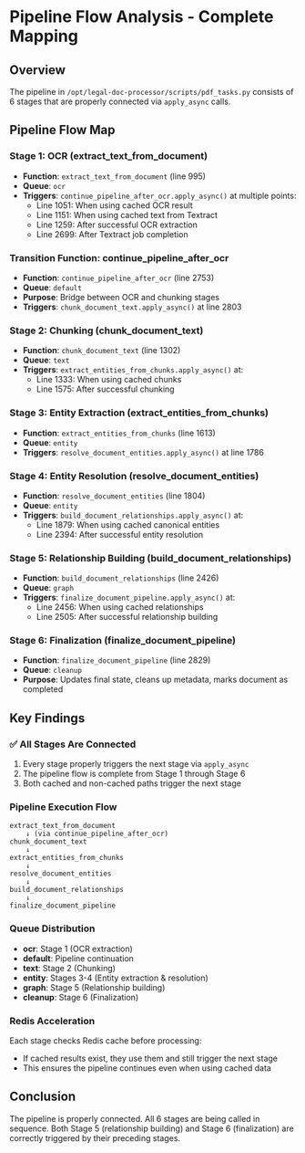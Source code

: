 # Pipeline Flow Analysis - Complete Mapping

## Overview
The pipeline in `/opt/legal-doc-processor/scripts/pdf_tasks.py` consists of 6 stages that are properly connected via `apply_async` calls.

## Pipeline Flow Map

### Stage 1: OCR (extract_text_from_document)
- **Function**: `extract_text_from_document` (line 995)
- **Queue**: `ocr`
- **Triggers**: `continue_pipeline_after_ocr.apply_async()` at multiple points:
  - Line 1051: When using cached OCR result
  - Line 1151: When using cached text from Textract
  - Line 1259: After successful OCR extraction
  - Line 2699: After Textract job completion

### Transition Function: continue_pipeline_after_ocr
- **Function**: `continue_pipeline_after_ocr` (line 2753)
- **Queue**: `default`
- **Purpose**: Bridge between OCR and chunking stages
- **Triggers**: `chunk_document_text.apply_async()` at line 2803

### Stage 2: Chunking (chunk_document_text)
- **Function**: `chunk_document_text` (line 1302)
- **Queue**: `text`
- **Triggers**: `extract_entities_from_chunks.apply_async()` at:
  - Line 1333: When using cached chunks
  - Line 1575: After successful chunking

### Stage 3: Entity Extraction (extract_entities_from_chunks)
- **Function**: `extract_entities_from_chunks` (line 1613)
- **Queue**: `entity`
- **Triggers**: `resolve_document_entities.apply_async()` at line 1786

### Stage 4: Entity Resolution (resolve_document_entities)
- **Function**: `resolve_document_entities` (line 1804)
- **Queue**: `entity`
- **Triggers**: `build_document_relationships.apply_async()` at:
  - Line 1879: When using cached canonical entities
  - Line 2394: After successful entity resolution

### Stage 5: Relationship Building (build_document_relationships)
- **Function**: `build_document_relationships` (line 2426)
- **Queue**: `graph`
- **Triggers**: `finalize_document_pipeline.apply_async()` at:
  - Line 2456: When using cached relationships
  - Line 2505: After successful relationship building

### Stage 6: Finalization (finalize_document_pipeline)
- **Function**: `finalize_document_pipeline` (line 2829)
- **Queue**: `cleanup`
- **Purpose**: Updates final state, cleans up metadata, marks document as completed

## Key Findings

### ✅ All Stages Are Connected
1. Every stage properly triggers the next stage via `apply_async`
2. The pipeline flow is complete from Stage 1 through Stage 6
3. Both cached and non-cached paths trigger the next stage

### Pipeline Execution Flow
```
extract_text_from_document
    ↓ (via continue_pipeline_after_ocr)
chunk_document_text
    ↓
extract_entities_from_chunks
    ↓
resolve_document_entities
    ↓
build_document_relationships
    ↓
finalize_document_pipeline
```

### Queue Distribution
- **ocr**: Stage 1 (OCR extraction)
- **default**: Pipeline continuation
- **text**: Stage 2 (Chunking)
- **entity**: Stages 3-4 (Entity extraction & resolution)
- **graph**: Stage 5 (Relationship building)
- **cleanup**: Stage 6 (Finalization)

### Redis Acceleration
Each stage checks Redis cache before processing:
- If cached results exist, they use them and still trigger the next stage
- This ensures the pipeline continues even when using cached data

## Conclusion
The pipeline is properly connected. All 6 stages are being called in sequence. Both Stage 5 (relationship building) and Stage 6 (finalization) are correctly triggered by their preceding stages.
